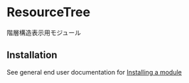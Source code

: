 # ResourceTree

階層構造表示用モジュール

## Installation

See general end user documentation for [Installing a module](http://dev.omeka.org/docs/s/user-manual/modules/#installing-modules)
